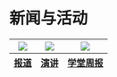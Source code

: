 <html>
<head>

</head>

<body>
<h1>新闻与活动</h1>
<table>
    <thead>
        <tr>
           <th><img src="https://zhanbei521.github.io/3.jpg"> </th>
           <th><img src="https://zhanbei521.github.io/2.jpg"></th>
           <th><img src="https://zhanbei521.github.io/1.jpg"></th>
            <div class=“https://zhanbei521.github.io/3.jpg>
        </tr>
    </thead>
    <thead>
        <tr>
           <th><a href="">报道</a></th>
           <th><a href="">演讲</a></th>
           <th><a href="">学堂周报</a></th>
        </tr>
    </thead>
</table>


<p id="hahahaha">
</p>

    
</body>

</html>
